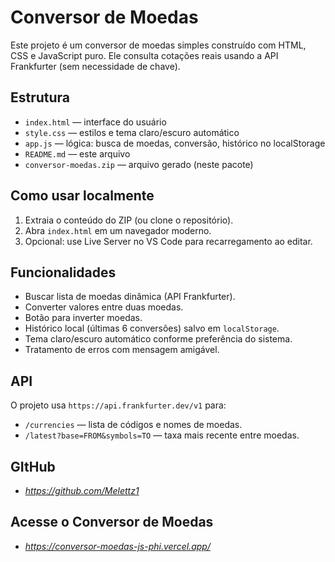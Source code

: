 # Conversor de Moedas

Este projeto é um conversor de moedas simples construído com HTML, CSS e JavaScript puro. Ele consulta cotações reais usando a API Frankfurter (sem necessidade de chave).

## Estrutura
- `index.html` — interface do usuário
- `style.css` — estilos e tema claro/escuro automático
- `app.js` — lógica: busca de moedas, conversão, histórico no localStorage
- `README.md` — este arquivo
- `conversor-moedas.zip` — arquivo gerado (neste pacote)

## Como usar localmente
1. Extraia o conteúdo do ZIP (ou clone o repositório).
2. Abra `index.html` em um navegador moderno.
3. Opcional: use Live Server no VS Code para recarregamento ao editar.

## Funcionalidades
- Buscar lista de moedas dinâmica (API Frankfurter).
- Converter valores entre duas moedas.
- Botão para inverter moedas.
- Histórico local (últimas 6 conversões) salvo em `localStorage`.
- Tema claro/escuro automático conforme preferência do sistema.
- Tratamento de erros com mensagem amigável.

## API
O projeto usa `https://api.frankfurter.dev/v1` para:
- `/currencies` — lista de códigos e nomes de moedas.
- `/latest?base=FROM&symbols=TO` — taxa mais recente entre moedas.

## GItHub
- *https://github.com/Melettz1*

## Acesse o Conversor de Moedas
- *https://conversor-moedas-js-phi.vercel.app/*

